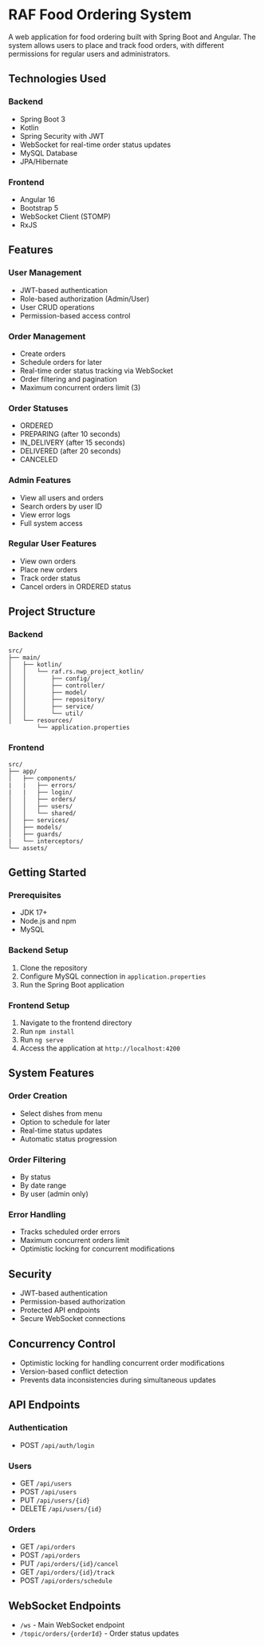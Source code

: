 # RAF Food Ordering System

A web application for food ordering built with Spring Boot and Angular. The system allows users to place and track food orders, with different permissions for regular users and administrators.

## Technologies Used

### Backend
- Spring Boot 3
- Kotlin
- Spring Security with JWT
- WebSocket for real-time order status updates
- MySQL Database
- JPA/Hibernate

### Frontend
- Angular 16
- Bootstrap 5
- WebSocket Client (STOMP)
- RxJS

## Features

### User Management
- JWT-based authentication
- Role-based authorization (Admin/User)
- User CRUD operations
- Permission-based access control

### Order Management
- Create orders
- Schedule orders for later
- Real-time order status tracking via WebSocket
- Order filtering and pagination
- Maximum concurrent orders limit (3)

### Order Statuses
- ORDERED
- PREPARING (after 10 seconds)
- IN_DELIVERY (after 15 seconds)
- DELIVERED (after 20 seconds)
- CANCELED

### Admin Features
- View all users and orders
- Search orders by user ID
- View error logs
- Full system access

### Regular User Features
- View own orders
- Place new orders
- Track order status
- Cancel orders in ORDERED status

## Project Structure

### Backend
```plaintext
src/
├── main/
│   ├── kotlin/
│   │   └── raf.rs.nwp_project_kotlin/
│   │       ├── config/
│   │       ├── controller/
│   │       ├── model/
│   │       ├── repository/
│   │       ├── service/
│   │       └── util/
│   └── resources/
        └── application.properties
```
### Frontend
```plaintext
src/
├── app/
│   ├── components/
|   |   ├── errors/
|   |   ├── login/
│   │   ├── orders/
│   │   ├── users/
│   │   └── shared/
│   ├── services/
│   ├── models/
│   ├── guards/
|   └── interceptors/
└── assets/
```
## Getting Started

### Prerequisites
- JDK 17+
- Node.js and npm
- MySQL

### Backend Setup
1. Clone the repository
2. Configure MySQL connection in `application.properties`
3. Run the Spring Boot application

### Frontend Setup
1. Navigate to the frontend directory
2. Run `npm install`
3. Run `ng serve`
4. Access the application at `http://localhost:4200`

## System Features

### Order Creation
- Select dishes from menu
- Option to schedule for later
- Real-time status updates
- Automatic status progression

### Order Filtering
- By status
- By date range
- By user (admin only)

### Error Handling
- Tracks scheduled order errors
- Maximum concurrent orders limit
- Optimistic locking for concurrent modifications

## Security
- JWT-based authentication
- Permission-based authorization
- Protected API endpoints
- Secure WebSocket connections

## Concurrency Control
- Optimistic locking for handling concurrent order modifications
- Version-based conflict detection
- Prevents data inconsistencies during simultaneous updates

## API Endpoints

### Authentication
- POST `/api/auth/login`

### Users
- GET `/api/users`
- POST `/api/users`
- PUT `/api/users/{id}`
- DELETE `/api/users/{id}`

### Orders
- GET `/api/orders`
- POST `/api/orders`
- PUT `/api/orders/{id}/cancel`
- GET `/api/orders/{id}/track`
- POST `/api/orders/schedule`

## WebSocket Endpoints
- `/ws` - Main WebSocket endpoint
- `/topic/orders/{orderId}` - Order status updates

